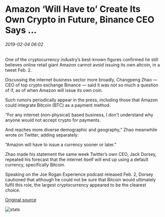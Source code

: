 # Amazon ‘Will Have to’ Create Its Own Crypto in Future, Binance CEO Says ...

###### 2019-02-04 06:02

One of the cryptocurrency industry’s best-known figures confirmed he still believes online retail giant Amazon cannot avoid issuing its own altcoin, in a tweet Feb. 2.

Discussing the internet business sector more broadly, Changpeng Zhao — CEO of top crypto exchange Binance — said it was not so much a question of if, as of when Amazon will issue its own coin.

Such rumors periodically appear in the press, including those that Amazon could integrate Bitcoin (BTC) as a payment method.

“For any internet (non-physical) based business, I don't understand why anyone would not accept crypto for payments.

And reaches more diverse demographic and geography,” Zhao meanwhile wrote on Twitter, adding separately:

“Amazon will have to issue a currency sooner or later.”

Zhao made his statement the same week Twitter’s own CEO, Jack Dorsey, repeated his forecast that the internet itself will end up using a default currency, specifically Bitcoin.

Speaking on the Joe Rogan Experience podcast released Feb. 2, Dorsey cautioned that although he could not be sure that Bitcoin would ultimately fulfil this role, the largest cryptocurrency appeared to be the clearest choice.

[Original source](https://cointelegraph.com/news/amazon-will-have-to-create-its-own-crypto-in-future-binance-ceo-says)

![stats](https://c.statcounter.com/11760860/0/a89fa40b/1/ "stats")